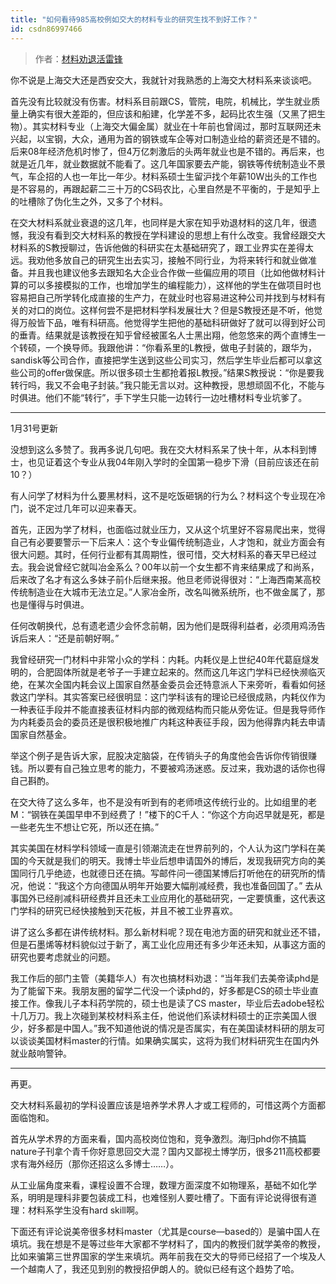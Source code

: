 ```yaml
---
title: "如何看待985高校例如交大的材料专业的研究生找不到好工作？"
id: csdn86997466
---
```


> 作者：[材料劝退活雷锋](https://www.zhihu.com/question/54557310/answer/143380937)

你不说是上海交大还是西安交大，我就针对我熟悉的上海交大材料系来谈谈吧。

首先没有比较就没有伤害。材料系目前跟CS，管院，电院，机械比，学生就业质量上确实有很大差距的，但应该和船建，化学差不多，起码比农生强（又黑了把生物）。其实材料专业（上海交大偏金属）就业在十年前也曾阔过，那时互联网还未兴起，以宝钢，大众，通用为首的钢铁或车企等对口制造业给的薪资还是不错的。后来08年经济危机时惨了，但4万亿刺激后的头两年就业也是不错的。再后来，也就是近几年，就业数据就不能看了。这几年国家要去产能，钢铁等传统制造业不景气，车企招的人也一年比一年少。材料系硕士生留沪找个年薪10W出头的工作也是不容易的，再跟起薪二三十万的CS码农比，心里自然是不平衡的，于是知乎上的吐槽除了伪化生之外，又多了个材料。

在交大材料系就业衰退的这几年，也同样是大家在知乎劝退材料的这几年，很遗憾，我没有看到交大材料系的教授在学科建设的思想上有什么改变。我曾经跟交大材料系的S教授聊过，告诉他做的科研实在太基础研究了，跟工业界实在差得太远。我劝他多放自己的研究生出去实习，接触不同行业，为将来转行和就业做准备。并且我也建议他多去跟知名大企业合作做一些偏应用的项目（比如他做材料计算的可以多接模拟的工作，也增加学生的编程能力），这样他的学生在做项目时也容易把自己所学转化成直接的生产力，在就业时也容易进这种公司并找到与材料有关的对口的岗位。这样何尝不是把材料学科发展壮大？但是S教授还是不听，他觉得万般皆下品，唯有科研高。他觉得学生把他的基础科研做好了就可以得到好公司的垂青。结果就是该教授在知乎曾经被匿名人士黑出翔，他忽悠来的两个直博生一个转硕，一个换导师。我跟他讲：“你看系里的L教授，做电子封装的，跟华为，sandisk等公司合作，直接把学生送到这些公司实习，然后学生毕业后都可以拿这些公司的offer做保底。所以很多硕士生都抢着报L教授。”结果S教授说：“你是要我转行吗，我又不会电子封装。”我只能无言以对。这种教授，思想顽固不化，不能与时俱进。他们不能“转行”，手下学生只能一边转行一边吐槽材料专业坑爹了。

* * *

1月31号更新

没想到这么多赞了。我再多说几句吧。我在交大材料系呆了快十年，从本科到博士，也见证着这个专业从我04年刚入学时的全国第一稳步下滑（目前应该还在前10？）

有人问学了材料为什么要黑材料，这不是吃饭砸锅的行为么？材料这个专业现在冷门，说不定过几年可以迎来春天。

首先，正因为学了材料，也面临过就业压力，又从这个坑里好不容易爬出来，觉得自己有必要要警示一下后来人：这个专业偏传统制造业，人才饱和，就业方面会有很大问题。其时，任何行业都有其周期性，很可惜，交大材料系的春天早已经过去。我会说曾经它就叫冶金系么？00年以前一个女生都不肯来结果成了和尚系，后来改了名才有这么多妹子前仆后继来报。他旦老师说得很对：“上海西南某高校传统制造业在大城市无法立足。”人家冶金所，改名叫微系统所，也不做金属了，那也是懂得与时俱进。

任何改朝换代，总有遗老遗少会怀念前朝，因为他们是既得利益者，必须用鸡汤告诉后来人：“还是前朝好啊。”

我曾经研究一门材料中非常小众的学科：内耗。内耗仪是上世纪40年代葛庭燧发明的，合肥固体所就是老爷子一手建立起来的。然而这几年这门学科已经快濒临灭绝，在某次全国内耗会议上国家自然基金委员会还特意派人下来旁听，看看如何拯救这门学科。其实答案已经很明显：这门学科该有的理论已经很成熟，内耗仪作为一种表征手段并不能直接表征材料内部的微观结构而只能从旁佐证。但是我导师作为内耗委员会的委员还是很积极地推广内耗这种表征手段，因为他得靠内耗去申请国家自然基金。

举这个例子是告诉大家，屁股决定脑袋，在传销头子的角度他会告诉你传销很赚钱。所以要有自己独立思考的能力，不要被鸡汤迷惑。反过来，我劝退的话你也得自己斟酌。

在交大待了这么多年，也不是没有听到有的老师喷这传统行业的。比如组里的老M：“钢铁在美国早申不到经费了！”楼下的C千人：“你这个方向迟早就是死，都是一些老先生不想让它死，所以还在搞。”

其实美国在材料学科领域一直是引领潮流走在世界前列的，个人认为这门学科在美国的今天就是我们的明天。我博士毕业后想申请国外的博后，发现我研究方向的美国同行几乎绝迹，也就德日还在搞。写邮件问一德国某博后打听他在的研究所的情况，他说：“我这个方向德国从明年开始要大幅削减经费，我也准备回国了。” 去从事国外已经削减科研经费并且还未工业应用化的基础研究，一定要慎重，这代表这门学科的研究已经快接触到天花板，并且不被工业界喜欢。

讲了这么多都在讲传统材料。那么新材料呢？现在电池方面的研究和就业还不错，但是石墨烯等材料貌似过于新了，离工业化应用还有多少年还未知，从事这方面的研究也要考虑就业的问题。

我工作后的部门主管（美籍华人）有次也搞材料劝退：“当年我们去美帝读phd是为了能留下来。我朋友圈的留学二代没一个读phd的，好多都是CS的硕士毕业直接工作。像我儿子本科药学院的，硕士也是读了CS master，毕业后去adobe轻松十几万刀。我上次碰到某校材料系主任，他说他们系读材料硕士的正宗美国人很少，好多都是中国人。”我不知道他说的情况是否属实，有在美国读材料研的朋友可以谈谈美国材料master的行情。如果确实属实，这将为我们材料研究生在国内外就业敲响警钟。

* * *

再更。

交大材料系最初的学科设置应该是培养学术界人才或工程师的，可惜这两个方面都面临饱和。

首先从学术界的方面来看，国内高校岗位饱和，竞争激烈。海归phd你不搞篇nature子刊拿个青千你好意思回交大混？国内又鄙视土博学历，很多211高校都要求有海外经历（那你还招这么多博士……）。

从工业届角度来看，课程设置不合理，数理方面深度不如物理系，基础不如化学系，明明是理科非要包装成工科，也难怪别人要吐槽了。下面有评论说得很有道理：材料系学生没有hard skill啊。

下面还有评论说美帝很多材料master（尤其是course—based的）是骗中国人在填坑。我在想是不是等过些年大家都不学材料了，国内的教授们就学美帝的教授，比如来骗第三世界国家的学生来填坑。两年前我在交大的导师已经招了一个埃及人一个越南人了，我还见到别的教授招伊朗人的。貌似已经有这个趋势了哈。
